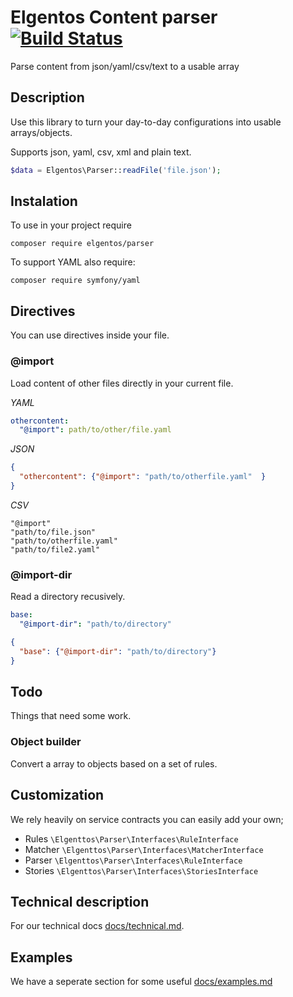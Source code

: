 # Elgentos Content parser [![Build Status](https://travis-ci.org/elgentos/parser.svg?branch=master)](https://travis-ci.org/elgentos/parser)
Parse content from json/yaml/csv/text to a usable array

## Description
Use this library to turn your day-to-day configurations into
usable arrays/objects.

Supports json, yaml, csv, xml and plain text.

```php
$data = Elgentos\Parser::readFile('file.json');
```

## Instalation
To use in your project require

`composer require elgentos/parser`

To support YAML also require:

`composer require symfony/yaml`

## Directives
You can use directives inside your file.

### @import
Load content of other files directly in your current file.

*YAML*
```yaml
othercontent:
  "@import": path/to/other/file.yaml
```
*JSON*
```json
{
  "othercontent": {"@import": "path/to/otherfile.yaml"  }
} 
```
*CSV*
```csv
"@import"
"path/to/file.json"
"path/to/otherfile.yaml"
"path/to/file2.yaml"
```

### @import-dir
Read a directory recusively. 

```yaml
base:
  "@import-dir": "path/to/directory"
```
```json
{
  "base": {"@import-dir": "path/to/directory"}
}
```

## Todo
Things that need some work.

### Object builder
Convert a array to objects based on a set of rules.

## Customization
We rely heavily on service contracts you can easily add your own;
- Rules `\Elgenttos\Parser\Interfaces\RuleInterface`
- Matcher `\Elgenttos\Parser\Interfaces\MatcherInterface`
- Parser `\Elgenttos\Parser\Interfaces\RuleInterface`
- Stories `\Elgenttos\Parser\Interfaces\StoriesInterface`
 
## Technical description
For our technical docs [docs/technical.md](docs/technical.md).

## Examples
We have a seperate section for some useful [docs/examples.md](docs/examples.md)
